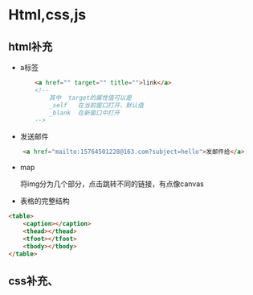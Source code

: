 # Html,css,js

## html补充

* a标签

    ```html
        <a href="" target="" title="">link</a>
        <!--
            其中  target的属性值可以是   
            _self   在当前窗口打开，默认值
            _blank  在新窗口中打开
        -->
    ```

* 发送邮件

```html
    <a href="mailto:15764501228@163.com?subject=hello">发邮件给</a>
```

* map

    将img分为几个部分，点击跳转不同的链接，有点像canvas

* 表格的完整结构

```html
<table>
    <caption></caption>
    <thead></thead>
    <tfoot></tfoot>
    <tbody></tbody>
</table>
```

## css补充、
